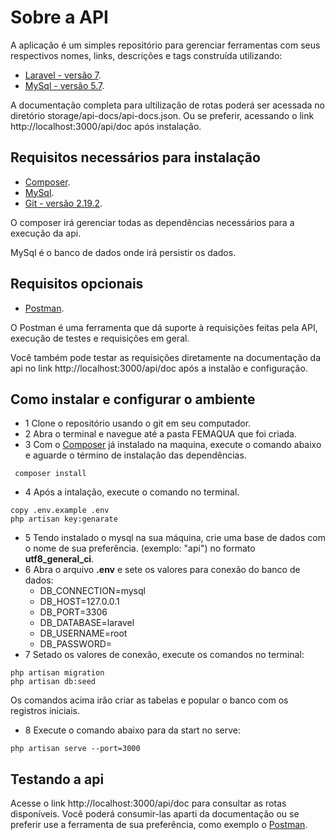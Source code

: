 # Sobre a API

A aplicação é um simples repositório para gerenciar ferramentas com seus respectivos nomes, links, descrições e tags construída utilizando:

- [Laravel - versão 7](https://laravel.com).
- [MySql - versão 5.7](https://www.mysql.com/).

A documentação completa para ultilização de rotas poderá ser acessada no diretório storage/api-docs/api-docs.json. Ou se preferir, acessando o link http://localhost:3000/api/doc após instalação.

## Requisitos necessários para instalação

- [Composer](https://getcomposer.org/).
- [MySql](https://downloads.mysql.com/archives/community/).
- [Git - versão 2.19.2](https://git-scm.com/).

O composer irá gerenciar todas as dependências necessários para a execução da api.

MySql é o banco de dados onde irá persistir os dados.

## Requisitos opcionais

- [Postman](https://www.postman.com/downloads/).

O Postman é uma ferramenta que dá suporte à requisições feitas pela API, execução de testes e requisições em geral.

Você também pode testar as requisições diretamente na documentação da api no link http://localhost:3000/api/doc após a instalão e configuração.


## Como instalar e configurar o ambiente

* 1 Clone o repositório usando o git em seu computador.
* 2 Abra o terminal e navegue até a pasta FEMAQUA que foi criada.
* 3 Com o [Composer](https://getcomposer.org/) já instalado na maquina, execute o comando abaixo e aguarde o término de instalação das dependências. 
```
 composer install 

``` 
* 4 Após a intalação, execute o comando no terminal.
``` 
copy .env.example .env
php artisan key:genarate 

```
* 5 Tendo instalado o mysql na sua máquina, crie uma base de dados com o nome de sua preferência. (exemplo: "api") no formato **utf8_general_ci**.
* 6 Abra o arquivo **.env** e sete os valores para conexão do banco de dados:
    * DB_CONNECTION=mysql
    * DB_HOST=127.0.0.1
    * DB_PORT=3306
    * DB_DATABASE=laravel
    * DB_USERNAME=root
    * DB_PASSWORD=
* 7 Setado os valores de conexão, execute os comandos no terminal:
``` 
php artisan migration
php artisan db:seed

```

Os comandos acima irão criar as tabelas e popular o banco com os registros iniciais.

* 8 Execute o comando abaixo para da start no serve:
``` 
php artisan serve --port=3000

```

## Testando a api

Acesse o link http://localhost:3000/api/doc para consultar as rotas disponíveis. Você poderá consumir-las aparti da documentação ou se preferir use a ferramenta de sua preferência, como exemplo o [Postman](https://www.postman.com/downloads/).

